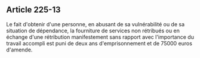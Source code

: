 Article 225-13
----
Le fait d'obtenir d'une personne, en abusant de sa vulnérabilité ou de sa
situation de dépendance, la fourniture de services non rétribués ou en échange
d'une rétribution manifestement sans rapport avec l'importance du travail
accompli est puni de deux ans d'emprisonnement et de 75000 euros d'amende.
